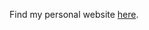 Find my personal website <a href="https://samliu21.github.io/personalwebsite/html/homepage.html">here</a>.
